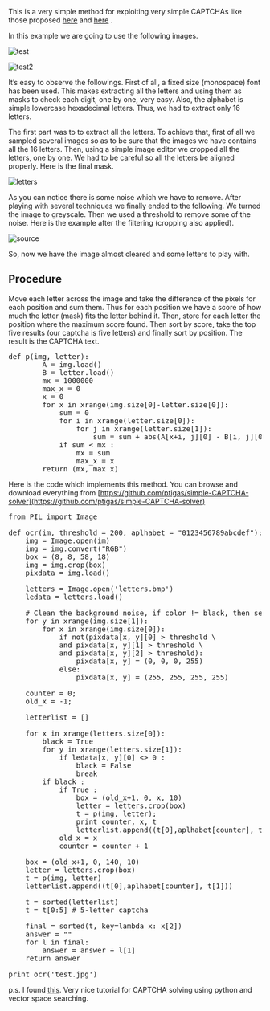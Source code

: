 This is a very simple method for exploiting very simple CAPTCHAs  like those proposed [here](http://www.white-hat-web-design.co.uk/articles/php-captcha.php) and [here](http://www.white-hat-web-design.co.uk/articles/php-captcha.php) .

In this example we are going to use the following images.

![](http://ptigas.com/blog/wp-content/uploads/2011/02/test1.jpg "test") 

![](http://ptigas.com/blog/wp-content/uploads/2011/02/test2.jpg "test2")


It&#8217;s easy to observe the followings. First of all, a fixed size (monospace) font has been used. This makes extracting all the letters and using them as masks to check each digit, one by one, very easy. Also, the alphabet is simple lowercase hexadecimal letters. Thus, we had to extract only 16 letters.

The first part was to to extract all the letters. To achieve that, first of all we sampled several images so as to be sure that the images we have contains all the 16 letters. Then, using a simple image editor we cropped all the letters, one by one. We had to be careful so all the letters be aligned properly. Here is the final mask.

![](http://ptigas.com/blog/wp-content/uploads/2011/02/letters.bmp "letters")

As you can notice there is some noise which we have to remove. After playing with several techniques we finally ended to the following. We turned the image to greyscale. Then we used a threshold to remove some of the noise. Here is the example after the filtering (cropping also applied).

![](http://ptigas.com/blog/wp-content/uploads/2011/02/source.bmp "source")

So, now we have the image almost cleared and some letters to play with.

## Procedure

Move each letter across the image and take the difference of the pixels for each position and sum them. Thus for each position we have a score of how much the letter (mask) fits the letter behind it. Then, store for each letter the position where the maximum score found. Then sort by score, take the top five results (our captcha is five letters) and finally sort by position. The result is the CAPTCHA text.

<pre data-language="python">def p(img, letter):
        A = img.load()
        B = letter.load()
        mx = 1000000
        max_x = 0
        x = 0
        for x in xrange(img.size[0]-letter.size[0]):
            sum = 0
            for i in xrange(letter.size[0]):
                for j in xrange(letter.size[1]):
                    sum = sum + abs(A[x+i, j][0] - B[i, j][0])
            if sum &lt; mx :
                mx = sum
                max_x = x
        return (mx, max_x)</pre>

Here is the code which implements this method. You can browse and download everything from [https://github.com/ptigas/simple-CAPTCHA-solver](https://github.com/ptigas/simple-CAPTCHA-solver)

<pre data-language="python">from PIL import Image

def ocr(im, threshold = 200, aplhabet = "0123456789abcdef"):
    img = Image.open(im)
    img = img.convert("RGB")
    box = (8, 8, 58, 18)
    img = img.crop(box)
    pixdata = img.load()

    letters = Image.open('letters.bmp')
    ledata = letters.load()

    # Clean the background noise, if color != black, then set to white.
    for y in xrange(img.size[1]):
        for x in xrange(img.size[0]):
            if not(pixdata[x, y][0] &gt; threshold \
            and pixdata[x, y][1] &gt; threshold \
            and pixdata[x, y][2] &gt; threshold):
                pixdata[x, y] = (0, 0, 0, 255)
            else:
                pixdata[x, y] = (255, 255, 255, 255)

    counter = 0;
    old_x = -1;

    letterlist = []

    for x in xrange(letters.size[0]):
        black = True
        for y in xrange(letters.size[1]):
            if ledata[x, y][0] &lt;&gt; 0 :
                black = False
                break
        if black :
            if True :
                box = (old_x+1, 0, x, 10)
                letter = letters.crop(box)
                t = p(img, letter);
                print counter, x, t
                letterlist.append((t[0],aplhabet[counter], t[1]))
            old_x = x
            counter = counter + 1

    box = (old_x+1, 0, 140, 10)
    letter = letters.crop(box)
    t = p(img, letter)
    letterlist.append((t[0],aplhabet[counter], t[1]))

    t = sorted(letterlist)
    t = t[0:5] # 5-letter captcha

    final = sorted(t, key=lambda x: x[2])
    answer = ""
    for l in final:
        answer = answer + l[1]
    return answer

print ocr('test.jpg')</pre>

p.s. I found [this](http://www.wausita.com/captcha/). Very nice tutorial for CAPTCHA solving using python and vector space searching.